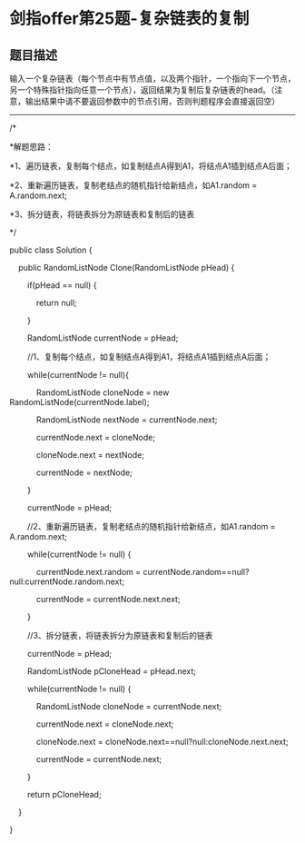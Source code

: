# 剑指offer第25题-复杂链表的复制

## 题目描述

输入一个复杂链表（每个节点中有节点值，以及两个指针，一个指向下一个节点，另一个特殊指针指向任意一个节点），返回结果为复制后复杂链表的head。（注意，输出结果中请不要返回参数中的节点引用，否则判题程序会直接返回空）

---

/*

*解题思路：

*1、遍历链表，复制每个结点，如复制结点A得到A1，将结点A1插到结点A后面；

*2、重新遍历链表，复制老结点的随机指针给新结点，如A1.random = A.random.next;

*3、拆分链表，将链表拆分为原链表和复制后的链表

*/

public class Solution {

    public RandomListNode Clone(RandomListNode pHead) {

        if(pHead == null) {

            return null;

        }

        RandomListNode currentNode = pHead;

        //1、复制每个结点，如复制结点A得到A1，将结点A1插到结点A后面；

        while(currentNode != null){

            RandomListNode cloneNode = new RandomListNode(currentNode.label);

            RandomListNode nextNode = currentNode.next;

            currentNode.next = cloneNode;

            cloneNode.next = nextNode;

            currentNode = nextNode;

        }

        currentNode = pHead;

        //2、重新遍历链表，复制老结点的随机指针给新结点，如A1.random = A.random.next;

        while(currentNode != null) {

            currentNode.next.random = currentNode.random==null?null:currentNode.random.next;

            currentNode = currentNode.next.next;

        }

        //3、拆分链表，将链表拆分为原链表和复制后的链表

        currentNode = pHead;

        RandomListNode pCloneHead = pHead.next;

        while(currentNode != null) {

            RandomListNode cloneNode = currentNode.next;

            currentNode.next = cloneNode.next;

            cloneNode.next = cloneNode.next==null?null:cloneNode.next.next;

            currentNode = currentNode.next;

        }

        return pCloneHead;

    }

}
